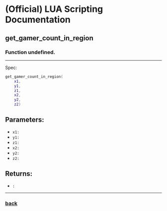 
# (Official) LUA Scripting Documentation

## get_gamer_count_in_region

### Function undefined.
___
Spec:
```lua
get_gamer_count_in_region(
	x1,
	y1,
	z1,
	x2,
	y2,
	z2)
```
## Parameters:
- `x1:` 
- `y1:` 
- `z1:` 
- `x2:` 
- `y2:` 
- `z2:` 

## Returns:
- `:` 

___
### [back](../other)
